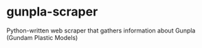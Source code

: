 # gunpla-scraper
Python-written web scraper that gathers information about Gunpla (Gundam Plastic Models)

